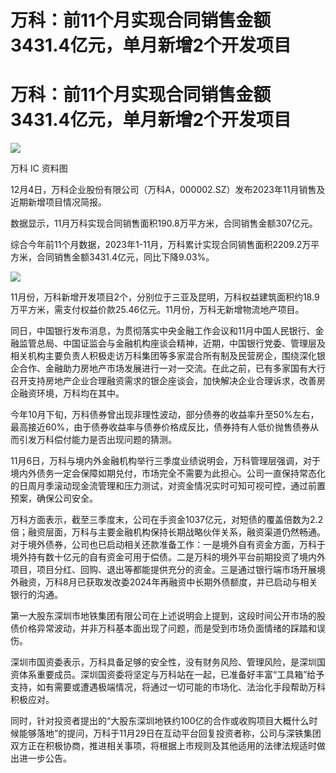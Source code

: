 # 万科：前11个月实现合同销售金额3431.4亿元，单月新增2个开发项目

# 万科：前11个月实现合同销售金额3431.4亿元，单月新增2个开发项目

![](https://inews.gtimg.com/om_bt/OG2k1LCyw3JMQ5uO1E0kSxV2DhZGxLnBu90rbPJDh4PhcAA/1000)

万科 IC 资料图

12月4日，万科企业股份有限公司（万科A，000002.SZ）发布2023年11月销售及近期新增项目情况简报。

数据显示，11月万科实现合同销售面积190.8万平方米，合同销售金额307亿元。

综合今年前11个月数据，2023年1-11月，万科累计实现合同销售面积2209.2万平方米，合同销售金额3431.4亿元，同比下降9.03%。

![](https://inews.gtimg.com/om_bt/OUC4ZQz3MJIsOxP3aFoYLzzmHVfizQBNnsIEteFLD59W0AA/1000)

11月份，万科新增开发项目2个，分别位于三亚及昆明，万科权益建筑面积约18.9万平方米，需支付权益价款25.46亿元。11月份，万科无新增物流地产项目。

同日，中国银行发布消息，为贯彻落实中央金融工作会议和11月中国人民银行、金融监管总局、中国证监会与金融机构座谈会精神，近期，中国银行党委、管理层及相关机构主要负责人积极走访万科集团等多家混合所有制及民营房企，围绕深化银企合作、金融助力房地产市场发展进行一对一交流。在此之前，已有多家国有大行召开支持房地产企业合理融资需求的银企座谈会，加快解决企业合理诉求，改善房企融资环境，万科均在其中。

今年10月下旬，万科债券曾出现非理性波动，部分债券的收益率升至50%左右，最高接近60%，由于债券收益率与债券价格成反比，债券持有人低价抛售债券从而引发万科偿付能力是否出现问题的猜测。

11月6日，万科与境内外金融机构举行三季度业绩说明会，万科管理层强调，对于境内外债务一定会保障如期兑付，市场完全不需要为此担心。公司一直保持常态化的日周月季滚动现金流管理和压力测试，对资金情况实时可知可视可控，通过前置预案，确保公司安全。

万科方面表示，截至三季度末，公司在手资金1037亿元，对短债的覆盖倍数为2.2倍；融资层面，万科与主要金融机构保持长期战略伙伴关系，融资渠道仍然畅通。对于境外债券，公司也已启动相关还款准备工作：一是境外自有资金方面，万科于境外持有数十亿元的自有资金可用于偿债。二是万科的境外平台前期投资了境内外项目，项目分红、回购、退出等都能提供充分的资金。三是通过银行端市场开展境外融资，万科8月已获取发改委2024年再融资中长期外债额度，并已启动与相关银行的沟通。

第一大股东深圳市地铁集团有限公司在上述说明会上提到，这段时间公开市场的股债价格异常波动，并非万科基本面出现了问题，而是受到市场负面情绪的踩踏和误伤。

深圳市国资委表示，万科具备足够的安全性，没有财务风险、管理风险，是深圳国资体系重要成员。深圳国资委将坚定与万科站在一起，已准备好丰富“工具箱”给予支持，如有需要或遭遇极端情况，将通过一切可能的市场化、法治化手段帮助万科积极应对。

同时，针对投资者提出的“大股东深圳地铁约100亿的合作或收购项目大概什么时候能够落地”的提问，万科于11月29日在互动平台回复投资者称，公司与深铁集团双方正在积极协商，推进相关事项，将根据上市规则及其他适用的法律法规适时做出进一步公告。


